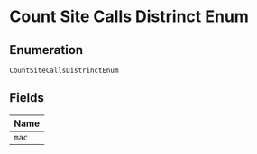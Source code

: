 
# Count Site Calls Distrinct Enum

## Enumeration

`CountSiteCallsDistrinctEnum`

## Fields

| Name |
|  --- |
| `mac` |

